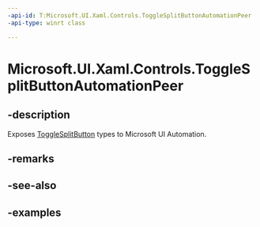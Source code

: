 ```yaml
---
-api-id: T:Microsoft.UI.Xaml.Controls.ToggleSplitButtonAutomationPeer
-api-type: winrt class

---
```

<!-- Class syntax.
public class ToggleSplitButtonAutomationPeer : FrameworkElementAutomationPeer, FrameworkElementAutomationPeer, IExpandCollapseProvider, IToggleProvider
-->

# Microsoft.UI.Xaml.Controls.ToggleSplitButtonAutomationPeer


## -description

Exposes [ToggleSplitButton](togglesplitbutton.md) types to Microsoft UI Automation.


## -remarks


## -see-also


## -examples


